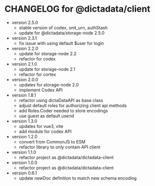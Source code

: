 # CHANGELOG for @dictadata/client

- version 2.5.0
  - stable version of codex, smt_urn, authStash
  - update for @dictadata/storage-node 2.5.0
- version 2.3.1
  - fix issue with using default $user for login
- version 2.2.0
  - update for storage-node 2.2
  - refactor for codex
- version 2.1.0
  - update for storage-node 2.1
  - refactor for cortex
- version 2.0.0
  - updates for storage-node 2.0
  - implement Codex API
- version 1.8.1
  - refactor using dictaDataAPI as base class
  - adjust default roles for authorizing client api methods
  - add Roles.Coder needed to store encodings
  - use guest as default userid
- version 1.3.0
  - updates for vue3, vite
  - add module for codex API
- version 1.2.0
  - convert from CommonJS to ESM
  - refactor library to only contain API client
- version 1.1.0
  - refactor project as @dictadata/dictadata-client
- version 1.0.0
  - refactor project as @dictadata/dictadata-client
- version 0.6.1
  - update newDoc definition to match new schema encoding